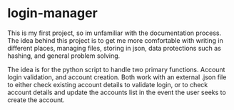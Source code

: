 # login-manager
This is my first project, so im unfamiliar with the documentation process. The idea behind this project is to get me more comfortable with writing in different places, managing files, storing in json, data protections such as hashing, and general problem solving.

The idea is for the python script to handle two primary functions. Account login validation, and account creation. Both work with an external .json file to either check existing account details to validate login, or to check account details and update the accounts list in the event the user seeks to create the account. 

